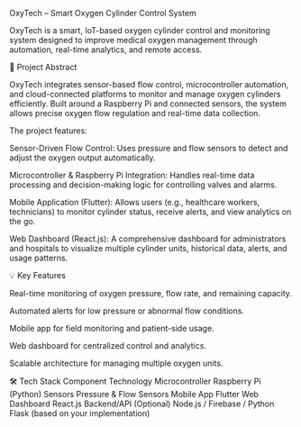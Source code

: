 OxyTech – Smart Oxygen Cylinder Control System

OxyTech is a smart, IoT-based oxygen cylinder control and monitoring system designed to improve medical oxygen management through automation, real-time analytics, and remote access.

🔧 Project Abstract

OxyTech integrates sensor-based flow control, microcontroller automation, and cloud-connected platforms to monitor and manage oxygen cylinders efficiently. Built around a Raspberry Pi and connected sensors, the system allows precise oxygen flow regulation and real-time data collection.

The project features:

Sensor-Driven Flow Control: Uses pressure and flow sensors to detect and adjust the oxygen output automatically.

Microcontroller & Raspberry Pi Integration: Handles real-time data processing and decision-making logic for controlling valves and alarms.

Mobile Application (Flutter): Allows users (e.g., healthcare workers, technicians) to monitor cylinder status, receive alerts, and view analytics on the go.

Web Dashboard (React.js): A comprehensive dashboard for administrators and hospitals to visualize multiple cylinder units, historical data, alerts, and usage patterns.

💡 Key Features

Real-time monitoring of oxygen pressure, flow rate, and remaining capacity.

Automated alerts for low pressure or abnormal flow conditions.

Mobile app for field monitoring and patient-side usage.

Web dashboard for centralized control and analytics.

Scalable architecture for managing multiple oxygen units.

🛠️ Tech Stack
Component	Technology
Microcontroller	Raspberry Pi (Python)
Sensors	Pressure & Flow Sensors
Mobile App	Flutter
Web Dashboard	React.js
Backend/API	(Optional) Node.js / Firebase / Python Flask (based on your implementation)
